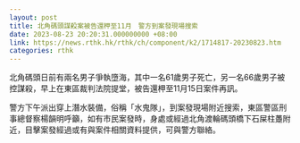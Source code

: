 ```yaml
---
layout: post
title: 北角碼頭謀殺案被告還柙至11月　警方到案發現場搜索
date: 2023-08-23 20:20:31.000000000 +08:00
link: https://news.rthk.hk/rthk/ch/component/k2/1714817-20230823.htm
categories: rthk
---
```


北角碼頭日前有兩名男子爭執墮海，其中一名61歲男子死亡，另一名66歲男子被控謀殺，早上在東區裁判法院提堂，被告還柙至11月15日案件再訊。

警方下午派出穿上潛水裝備，俗稱「水鬼隊」，到案發現場附近搜索，東區警區刑事總督察楊韻明呼籲，如有市民案發時，身處或經過北角渡輪碼頭橋下石屎柱躉附近，目擊案發經過或有與案件相關資料提供，可與警方聯絡。
